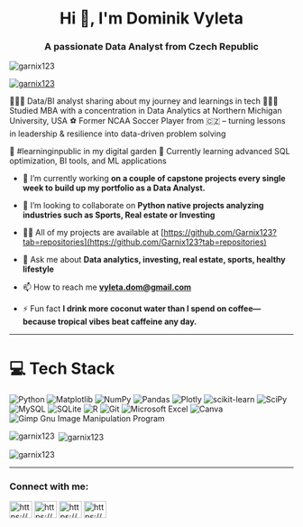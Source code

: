 <h1 align="center">Hi 👋, I'm Dominik Vyleta</h1>
<h3 align="center">A passionate Data Analyst from Czech Republic</h3>

<p align="left"> <img src="https://komarev.com/ghpvc/?username=garnix123&label=Profile%20views&color=0e75b6&style=flat" alt="garnix123" /> </p>

<p align="left"> <a href="https://github.com/ryo-ma/github-profile-trophy"><img src="https://github-profile-trophy.vercel.app/?username=garnix123" alt="garnix123" /></a> </p>

👩🏻‍💻 Data/BI analyst sharing about my journey and learnings in tech
👩🏻‍🎓 Studied MBA with a concentration in Data Analytics at Northern Michigan University, USA
⚽ Former NCAA Soccer Player from 🇨🇿 – turning lessons in leadership & resilience into data-driven problem solving

🌷 #learninginpublic in my digital garden
💭 Currently learning advanced SQL optimization, BI tools, and ML applications

- 🔭 I’m currently working **on a couple of capstone projects every single week to build up my portfolio as a Data Analyst.**

- 👯 I’m looking to collaborate on **Python native projects analyzing industries such as Sports, Real estate or Investing**

- 👨‍💻 All of my projects are available at [https://github.com/Garnix123?tab=repositories](https://github.com/Garnix123?tab=repositories)

- 💬 Ask me about **Data analytics, investing, real estate, sports, healthy lifestyle**

- 📫 How to reach me **vyleta.dom@gmail.com**

- ⚡ Fun fact **I drink more coconut water than I spend on coffee—because tropical vibes beat caffeine any day.**

---

# 💻 Tech Stack
![Python](https://img.shields.io/badge/python-3670A0?style=for-the-badge&logo=python&logoColor=ffdd54)
![Matplotlib](https://img.shields.io/badge/Matplotlib-%23ffffff.svg?style=for-the-badge&logo=Matplotlib&logoColor=black)
![NumPy](https://img.shields.io/badge/numpy-%23013243.svg?style=for-the-badge&logo=numpy&logoColor=white)
![Pandas](https://img.shields.io/badge/pandas-%23150458.svg?style=for-the-badge&logo=pandas&logoColor=white)
![Plotly](https://img.shields.io/badge/Plotly-%233F4F75.svg?style=for-the-badge&logo=plotly&logoColor=white)
![scikit-learn](https://img.shields.io/badge/scikit--learn-%23F7931E.svg?style=for-the-badge&logo=scikit-learn&logoColor=white)
![SciPy](https://img.shields.io/badge/SciPy-%230C55A5.svg?style=for-the-badge&logo=scipy&logoColor=%white)
![MySQL](https://img.shields.io/badge/mysql-4479A1.svg?style=for-the-badge&logo=mysql&logoColor=white)
![SQLite](https://img.shields.io/badge/sqlite-%2307405e.svg?style=for-the-badge&logo=sqlite&logoColor=white)
![R](https://img.shields.io/badge/r-%23276DC3.svg?style=for-the-badge&logo=r&logoColor=white)
![Git](https://img.shields.io/badge/git-%23F05033.svg?style=for-the-badge&logo=git&logoColor=white)
![Microsoft Excel](https://img.shields.io/badge/Microsoft_Excel-217346?style=for-the-badge&logo=microsoft-excel&logoColor=white)
![Canva](https://img.shields.io/badge/Canva-%2300C4CC.svg?style=for-the-badge&logo=Canva&logoColor=white)
![Gimp Gnu Image Manipulation Program](https://img.shields.io/badge/Gimp-657D8B?style=for-the-badge&logo=gimp&logoColor=FFFFFF)

<p><img align="left" src="https://github-readme-stats.vercel.app/api/top-langs?username=garnix123&show_icons=true&locale=en&layout=compact" alt="garnix123" /></p>

<p>&nbsp;<img align="center" src="https://github-readme-stats.vercel.app/api?username=garnix123&show_icons=true&locale=en" alt="garnix123" /></p>

<p><img align="center" src="https://github-readme-streak-stats.herokuapp.com/?user=garnix123&" alt="garnix123" /></p>

---

<h3 align="left">Connect with me:</h3>
<p align="left">
<a href="https://www.linkedin.com/in/dominik-vyleta-mba-a566511b2/" target="blank"><img align="center" src="https://raw.githubusercontent.com/rahuldkjain/github-profile-readme-generator/master/src/images/icons/Social/linked-in-alt.svg" alt="https://www.linkedin.com/in/dominik-vyleta-mba-a566511b2/" height="30" width="40" /></a>
<a href="https://kaggle.com/https://www.kaggle.com/dominikvyleta" target="blank"><img align="center" src="https://raw.githubusercontent.com/rahuldkjain/github-profile-readme-generator/master/src/images/icons/Social/kaggle.svg" alt="https://www.kaggle.com/dominikvyleta" height="30" width="40" /></a>
<a href="https://fb.com/https://www.facebook.com/dominik.vyleta/" target="blank"><img align="center" src="https://raw.githubusercontent.com/rahuldkjain/github-profile-readme-generator/master/src/images/icons/Social/facebook.svg" alt="https://www.facebook.com/dominik.vyleta/" height="30" width="40" /></a>
<a href="https://medium.com/https://medium.com/@vyleta.dom" target="blank"><img align="center" src="https://raw.githubusercontent.com/rahuldkjain/github-profile-readme-generator/master/src/images/icons/Social/medium.svg" alt="https://medium.com/@vyleta.dom" height="30" width="40" /></a>
</p>

